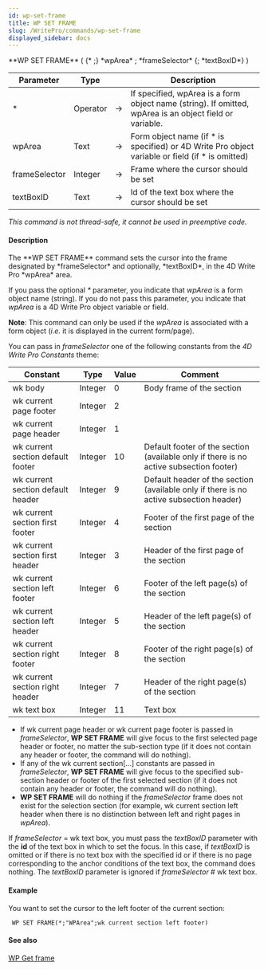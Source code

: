 ```yaml
---
id: wp-set-frame
title: WP SET FRAME
slug: /WritePro/commands/wp-set-frame
displayed_sidebar: docs
---
```


<!--REF #_command_.WP SET FRAME.Syntax-->**WP SET FRAME** ( {* ;} *wpArea* ; *frameSelector* {; *textBoxID*} )<!-- END REF-->
<!--REF #_command_.WP SET FRAME.Params-->
| Parameter | Type |  | Description |
| --- | --- | --- | --- |
| * | Operator | &#8594;  | If specified, wpArea is a form object name (string). If omitted, wpArea is an object field or variable. |
| wpArea | Text | &#8594;  | Form object name (if * is specified) or 4D Write Pro object variable or field (if * is omitted) |
| frameSelector | Integer | &#8594;  | Frame where the cursor should be set |
| textBoxID | Text | &#8594;  | Id of the text box where the cursor should be set |

<!-- END REF-->

*This command is not thread-safe, it cannot be used in preemptive code.*


#### Description 

<!--REF #_command_.WP SET FRAME.Summary-->The **WP SET FRAME** command sets the cursor into the frame designated by *frameSelector* and optionally, *textBoxID*, in the 4D Write Pro *wpArea* area.<!-- END REF-->

If you pass the optional *\** parameter, you indicate that *wpArea* is a form object name (string). If you do not pass this parameter, you indicate that *wpArea* is a 4D Write Pro object variable or field. 

**Note**: This command can only be used if the *wpArea* is associated with a form object (*i.e.* it is displayed in the current form/page).

You can pass in *frameSelector* one of the following constants from the *4D Write Pro Constants* theme: 

| Constant                          | Type    | Value | Comment                                                                                |
| --------------------------------- | ------- | ----- | -------------------------------------------------------------------------------------- |
| wk body                           | Integer | 0     | Body frame of the section                                                              |
| wk current page footer            | Integer | 2     |                                                                                        |
| wk current page header            | Integer | 1     |                                                                                        |
| wk current section default footer | Integer | 10    | Default footer of the section (available only if there is no active subsection footer) |
| wk current section default header | Integer | 9     | Default header of the section (available only if there is no active subsection header) |
| wk current section first footer   | Integer | 4     | Footer of the first page of the section                                                |
| wk current section first header   | Integer | 3     | Header of the first page of the section                                                |
| wk current section left footer    | Integer | 6     | Footer of the left page(s) of the section                                              |
| wk current section left header    | Integer | 5     | Header of the left page(s) of the section                                              |
| wk current section right footer   | Integer | 8     | Footer of the right page(s) of the section                                             |
| wk current section right header   | Integer | 7     | Header of the right page(s) of the section                                             |
| wk text box                       | Integer | 11    | Text box                                                                               |

* If wk current page header or wk current page footer is passed in *frameSelector*, **WP SET FRAME** will give focus to the first selected page header or footer, no matter the sub-section type (if it does not contain any header or footer, the command will do nothing).
* If any of the wk current section\[...\] constants are passed in *frameSelector*, **WP SET FRAME** will give focus to the specified sub-section header or footer of the first selected section (if it does not contain any header or footer, the command will do nothing).
* **WP SET FRAME** will do nothing if the *frameSelector* frame does not exist for the selection section (for example, wk current section left header when there is no distinction between left and right pages in *wpArea*).

If *frameSelector* \= wk text box, you must pass the *textBoxID* parameter with the **id** of the text box in which to set the focus. In this case, if *textBoxID* is omitted or if there is no text box with the specified id or if there is no page corresponding to the anchor conditions of the text box, the command does nothing. The *textBoxID* parameter is ignored if *frameSelector* \# wk text box.

#### Example 

You want to set the cursor to the left footer of the current section:

```4d
 WP SET FRAME(*;"WPArea";wk current section left footer)
```

#### See also 

[WP Get frame](wp-get-frame.md)  